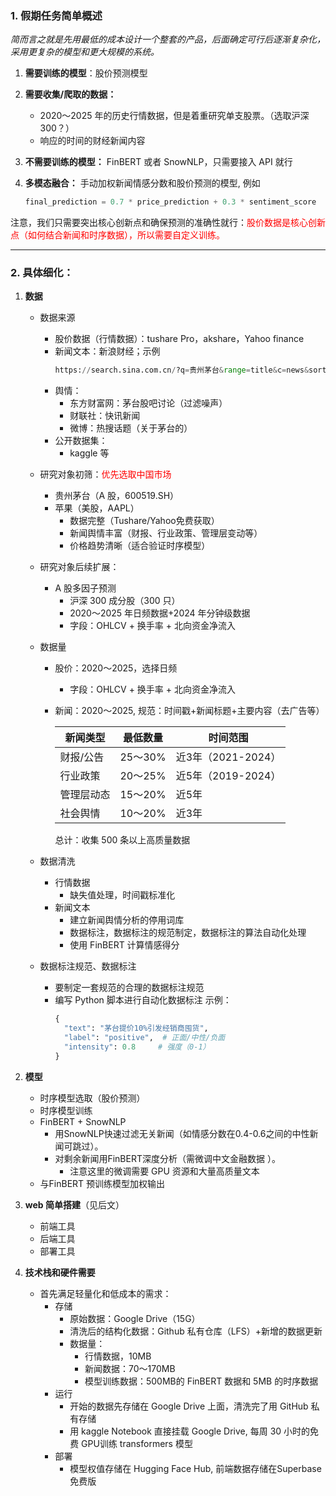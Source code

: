 ### 1. 假期任务简单概述

*简而言之就是先用最低的成本设计一个整套的产品，后面确定可行后逐渐复杂化，采用更复杂的模型和更大规模的系统。*

1. **需要训练的模型**：股价预测模型
2. **需要收集/爬取的数据：** 
   - 2020～2025 年的历史行情数据，但是着重研究单支股票。（选取沪深 300？）
   - 响应的时间的财经新闻内容
3. **不需要训练的模型：** FinBERT 或者 SnowNLP，只需要接入 API 就行
4. **多模态融合：** 手动加权新闻情感分数和股价预测的模型, 例如

   ```python
   final_prediction = 0.7 * price_prediction + 0.3 * sentiment_score
   ```

注意，我们只需要突出核心创新点和确保预测的准确性就行：<font color="red">股价数据是核心创新点（如何结合新闻和时序数据），所以需要自定义训练。</font>

---

### 2. 具体细化：

1. **数据**
    - 数据来源
      - 股价数据（行情数据）：tushare Pro，akshare，Yahoo finance
      - 新闻文本：新浪财经；示例
        ```python
        https://search.sina.com.cn/?q=贵州茅台&range=title&c=news&sort=time
        ```
      - 舆情：
        - 东方财富网：茅台股吧讨论（过滤噪声）
        - 财联社：快讯新闻
        - 微博：热搜话题（关于茅台的）
      - 公开数据集：
        - kaggle 等
    - 研究对象初筛：<font color="red">优先选取中国市场</font>

      - 贵州茅台（A 股，600519.SH）
      - 苹果（美股，AAPL）
        - 数据完整（Tushare/Yahoo免费获取）
        - 新闻舆情丰富（财报、行业政策、管理层变动等）
        - 价格趋势清晰（适合验证时序模型）
    - 研究对象后续扩展：
      - A 股多因子预测
        - 沪深 300 成分股（300 只）
        - 2020～2025 年日频数据+2024 年分钟级数据
        - 字段：OHLCV + 换手率 + 北向资金净流入


    - 数据量
      - 股价：2020～2025，选择日频
        - 字段：OHLCV + 换手率 + 北向资金净流入
      - 新闻：2020～2025, 规范：时间戳+新闻标题+主要内容（去广告等）
  
        |新闻类型	|最低数量|	时间范围|
        |---| --- | --- |
        |财报/公告	| 25～30%|	近3年（2021-2024）|
        |行业政策	|20～25%	|近5年（2019-2024）|
        |管理层动态	|15～20%	|近5年|
        |社会舆情	|10～20%|	近3年|

        总计：收集 500 条以上高质量数据

    - 数据清洗
      - 行情数据
        - 缺失值处理，时间戳标准化
      - 新闻文本
        - 建立新闻舆情分析的停用词库
        - 数据标注，数据标注的规范制定，数据标注的算法自动化处理
        - 使用 FinBERT 计算情感得分
    - 数据标注规范、数据标注
      - 要制定一套规范的合理的数据标注规范
      - 编写 Python 脚本进行自动化数据标注
        示例：
        ```python
        {
          "text": "茅台提价10%引发经销商囤货", 
          "label": "positive",  # 正面/中性/负面
          "intensity": 0.8     # 强度（0-1）
        }
        ```

2. **模型**
    - 时序模型选取（股价预测）
    - 时序模型训练
    - FinBERT + SnowNLP
      - 用SnowNLP快速过滤无关新闻（如情感分数在0.4-0.6之间的中性新闻可跳过）。
      - 对剩余新闻用FinBERT深度分析（需微调中文金融数据 ）。
        - 注意这里的微调需要 GPU 资源和大量高质量文本
    - 与FinBERT 预训练模型加权输出
3. **web 简单搭建**（见后文）
    - 前端工具
    - 后端工具
    - 部署工具
4. **技术栈和硬件需要**
   - 首先满足轻量化和低成本的需求：
     - 存储
       - 原始数据：Google Drive（15G）
       - 清洗后的结构化数据：Github 私有仓库（LFS）+新增的数据更新
       - 数据量：
         - 行情数据，10MB
         - 新闻数据：70～170MB
         - 模型训练数据：500MB的 FinBERT 数据和 5MB 的时序数据
     - 运行
       - 开始的数据先存储在 Google Drive 上面，清洗完了用 GitHub 私有存储
       - 用 kaggle Notebook 直接挂载 Google Drive, 每周 30 小时的免费 GPU训练 transformers 模型
     - 部署
       - 模型权值存储在 Hugging Face Hub, 前端数据存储在Superbase 免费版

